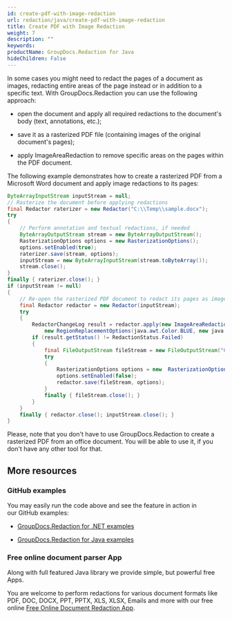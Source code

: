 ```yaml
---
id: create-pdf-with-image-redaction
url: redaction/java/create-pdf-with-image-redaction
title: Create PDF with Image Redaction
weight: 7
description: ""
keywords: 
productName: GroupDocs.Redaction for Java
hideChildren: False
---
```


In some cases you might need to redact the pages of a document as images, redacting entire areas of the page instead or in addition to a specific text. With GroupDocs.Redaction you can use the following approach:  

*   open the document and apply all required redactions to the document's body (text, annotations, etc.);
    
*   save it as a rasterized PDF file (containing images of the original document's pages);
    
*   apply ImageAreaRedaction to remove specific areas on the pages within the PDF document.  
    
The following example demonstrates how to create a rasterized PDF from a Microsoft Word document and apply image redactions to its pages:


```java
ByteArrayInputStream inputStream = null;
// Rasterize the document before applying redactions
final Redactor raterizer = new Redactor("C:\\Temp\\sample.docx");
try 
{
    // Perform annotation and textual redactions, if needed
    ByteArrayOutputStream stream = new ByteArrayOutputStream();
    RasterizationOptions options = new RasterizationOptions();
    options.setEnabled(true);
    raterizer.save(stream, options);
    inputStream = new ByteArrayInputStream(stream.toByteArray());  
    stream.close();
}
finally { raterizer.close(); }
if (inputStream != null)
{
    // Re-open the rasterized PDF document to redact its pages as images
    final Redactor redactor = new Redactor(inputStream);
    try 
    {
        RedactorChangeLog result = redactor.apply(new ImageAreaRedaction(new java.awt.Point(1160, 2375),
            new RegionReplacementOptions(java.awt.Color.BLUE, new java.awt.Dimension(1050, 720))));
        if (result.getStatus() != RedactionStatus.Failed)
        {
            final FileOutputStream fileStream = new FileOutputStream("C:\\Temp\\sample_docx_Raster.pdf");
            try 
            {
                RasterizationOptions options = new  RasterizationOptions();
                options.setEnabled(false);
                redactor.save(fileStream, options);
            }
            finally { fileStream.close(); }
        }         
    }
    finally { redactor.close(); inputStream.close(); }
}
```

Please, note that you don't have to use GroupDocs.Redaction to create a rasterized PDF from an office document. You will be able to use it, if you don't have any other tool for that.

## More resources

### GitHub examples

You may easily run the code above and see the feature in action in our GitHub examples:

*   [GroupDocs.Redaction for .NET examples](https://github.com/groupdocs-redaction/GroupDocs.Redaction-for-.NET)
    
*   [GroupDocs.Redaction for Java examples](https://github.com/groupdocs-redaction/GroupDocs.Redaction-for-Java)
    

### Free online document parser App

Along with full featured Java library we provide simple, but powerful free Apps.

You are welcome to perform redactions for various document formats like PDF, DOC, DOCX, PPT, PPTX, XLS, XLSX, Emails and more with our free online [Free Online Document Redaction App](https://products.groupdocs.app/redaction).
